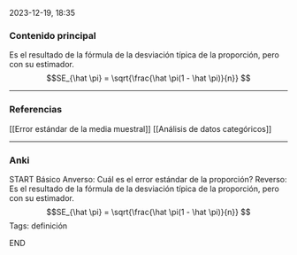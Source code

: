 2023-12-19, 18:35
### Contenido principal

Es el resultado de la fórmula de la desviación típica de la proporción, pero con su estimador.
$$SE_{\hat \pi} = \sqrt{\frac{\hat \pi(1 - \hat \pi)}{n}} $$ 

--- 
### Referencias

[[Error estándar de la media muestral]]
[[Análisis de datos categóricos]]

---
### Anki

START
Básico
Anverso: Cuál es el error estándar de la proporción?
Reverso: Es el resultado de la fórmula de la desviación típica de la proporción, pero con su estimador.
$$SE_{\hat \pi} = \sqrt{\frac{\hat \pi(1 - \hat \pi)}{n}} $$
Tags: definición
<!--ID: 1704379117297-->
END